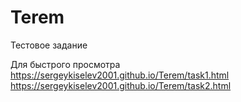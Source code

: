 # Terem
Тестовое задание

Для быстрого просмотра
https://sergeykiselev2001.github.io/Terem/task1.html
https://sergeykiselev2001.github.io/Terem/task2.html
 
